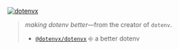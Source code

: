 [![dotenvx](https://dotenv.org/better-banner.png)](https://dotenv.org)

> *making dotenv better*—from the creator of `dotenv`.
>
> * [`@dotenvx/dotenvx`](https://github.com/dotenvx/dotenvx) ⎆ a better dotenv

